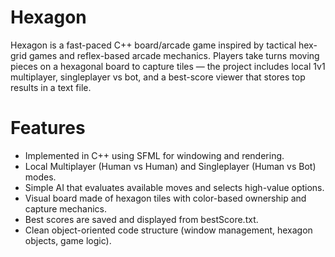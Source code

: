 # Hexagon
Hexagon is a fast-paced C++ board/arcade game inspired by tactical hex-grid games and reflex-based arcade mechanics.
Players take turns moving pieces on a hexagonal board to capture tiles — the project includes local 1v1 multiplayer, singleplayer vs bot, and a best-score viewer that stores top results in a text file.

# Features

- Implemented in C++ using SFML for windowing and rendering.
- Local Multiplayer (Human vs Human) and Singleplayer (Human vs Bot) modes.
- Simple AI that evaluates available moves and selects high-value options.
- Visual board made of hexagon tiles with color-based ownership and capture mechanics.
- Best scores are saved and displayed from bestScore.txt.
- Clean object-oriented code structure (window management, hexagon objects, game logic).
